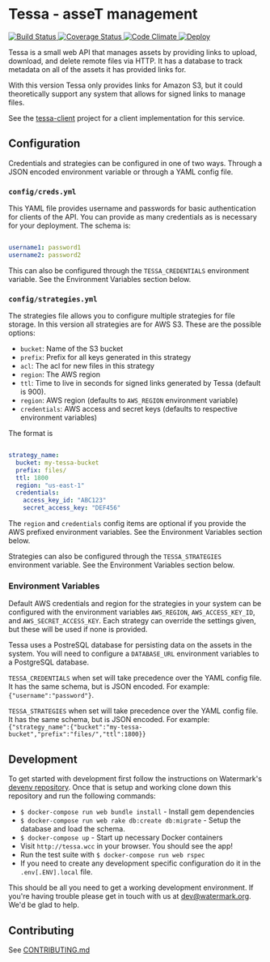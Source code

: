 # Tessa - asseT management

[ ![Build Status][3]    ][4]
[ ![Coverage Status][5] ][6]
[ ![Code Climate][7]    ][8]
[![Deploy](https://www.herokucdn.com/deploy/button.svg)](https://heroku.com/deploy?template=https://github.com/watermarkchurch/tessa)

Tessa is a small web API that manages assets by providing links to
upload, download, and delete remote files via HTTP. It has a database to
track metadata on all of the assets it has provided links for.

With this version Tessa only provides links for Amazon S3, but it could
theoretically support any system that allows for signed links to manage
files.

See the [tessa-client][tessa-client] project for a client implementation
for this service.

[tessa-client]: https://github.com/watermarkchurch/tessa-client

## Configuration

Credentials and strategies can be configured in one of two ways. Through
a JSON encoded environment variable or through a YAML config file.

### `config/creds.yml`

This YAML file provides username and passwords for basic authentication
for clients of the API. You can provide as many credentials as is
necessary for your deployment. The schema is:

```yaml

username1: password1
username2: password2

```

This can also be configured through the `TESSA_CREDENTIALS` environment
variable. See the Environment Variables section below.

### `config/strategies.yml`

The strategies file allows you to configure multiple strategies for file
storage. In this version all strategies are for AWS S3. These are the
possible options:

* `bucket`: Name of the S3 bucket
* `prefix`: Prefix for all keys generated in this strategy
* `acl`: The acl for new files in this strategy
* `region`: The AWS region
* `ttl`: Time to live in seconds for signed links generated by Tessa
  (default is 900).
* `region`: AWS region (defaults to `AWS_REGION` environment variable)
* `credentials`: AWS access and secret keys (defaults to respective
  environment variables)

The format is

```yaml

strategy_name:
  bucket: my-tessa-bucket
  prefix: files/
  ttl: 1800
  region: "us-east-1"
  credentials:
    access_key_id: "ABC123"
    secret_access_key: "DEF456"

```

The `region` and `credentials` config items are optional if you provide
the AWS prefixed environment variables. See the Environment Variables
section below.

Strategies can also be configured through the `TESSA_STRATEGIES`
environment variable. See the Environment Variables section below.

### Environment Variables

Default AWS credentials and region for the strategies in your system can
be configured with the environment variables `AWS_REGION`,
`AWS_ACCESS_KEY_ID`, and `AWS_SECRET_ACCESS_KEY`. Each strategy can
override the settings given, but these will be used if none is provided.

Tessa uses a PostreSQL database for persisting data on the assets in the
system. You will need to configure a `DATABASE_URL` environment
variables to a PostgreSQL database.

`TESSA_CREDENTIALS` when set will take precedence over the YAML config
file. It has the same schema, but is JSON encoded. For example:
`{"username":"password"}`.

`TESSA_STRATEGIES` when set will take precedence over the YAML config
file. It has the same schema, but is JSON encoded. For example:
`{"strategy_name":{"bucket":"my-tessa-bucket","prefix":"files/","ttl":1800}}`

## Development

To get started with development first follow the instructions on
Watermark's [devenv repository][9]. Once that is setup and working clone
down this repository and run the following commands:

- `$ docker-compose run web bundle install` - Install gem dependencies
- `$ docker-compose run web rake db:create db:migrate` - Setup the
  database and load the schema.
- `$ docker-compose up` - Start up necessary Docker containers
- Visit `http://tessa.wcc` in your browser. You should see the app!
- Run the test suite with `$ docker-compose run web rspec`
- If you need to create any development specific configuration do it in
  the `.env[.ENV].local` file.

This should be all you need to get a working development environment. If
you're having trouble please get in touch with us at dev@watermark.org.
We'd be glad to help.

## Contributing

See [CONTRIBUTING.md][contributing]

[contributing]: https://github.com/watermarkchurch/tessa/blob/master/CONTRIBUTING.md

[0]: https://github.com/watermarkchurch/tessa
[1]: https://img.shields.io/gem/v/tessa.svg?style=flat
[2]: http://rubygems.org/gems/tessa "Gem Version"
[3]: https://img.shields.io/travis/watermarkchurch/tessa/master.svg?style=flat
[4]: https://travis-ci.org/watermarkchurch/tessa "Build Status"
[5]: https://codeclimate.com/github/watermarkchurch/tessa/badges/coverage.svg
[6]: https://codeclimate.com/github/watermarkchurch/tessa "Coverage Status"
[7]: https://img.shields.io/codeclimate/github/watermarkchurch/tessa.svg?style=flat
[8]: https://codeclimate.com/github/watermarkchurch/tessa "Code Climate"
[9]: https://github.com/watermarkchurch/devenv
